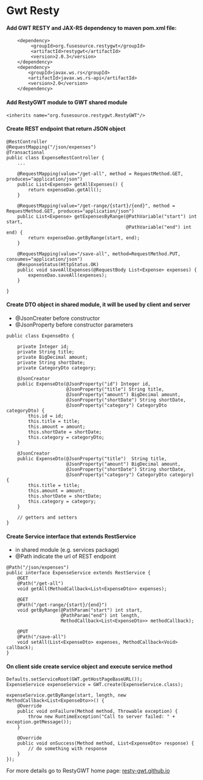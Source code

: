 # Gwt Resty
#### Add GWT RESTY and JAX-RS dependency to maven pom.xml file:
```
    <dependency>
         <groupId>org.fusesource.restygwt</groupId>
    	 <artifactId>restygwt</artifactId>
     	 <version>2.0.3</version>
    </dependency>
    <dependency>
        <groupId>javax.ws.rs</groupId>
        <artifactId>javax.ws.rs-api</artifactId>
        <version>2.0</version>
    </dependency>
```
#### Add RestyGWT module to GWT shared module
```
<inherits name="org.fusesource.restygwt.RestyGWT"/>
```
####  Create REST endpoint that return JSON object
```
@RestController
@RequestMapping("/json/expenses")
@Transactional
public class ExpenseRestController {
    ...

    @RequestMapping(value="/get-all", method = RequestMethod.GET, produces="application/json")
    public List<Expense> getAllExpenses() {
        return expenseDao.getAll();
    }

    @RequestMapping(value="/get-range/{start}/{end}", method = RequestMethod.GET, produces="application/json")
    public List<Expense> getExpensesByRange(@PathVariable("start") int start,
                                            @PathVariable("end") int end) {
        return expenseDao.getByRange(start, end);
    }

    @RequestMapping(value="/save-all", method=RequestMethod.PUT, consumes="application/json")
    @ResponseStatus(HttpStatus.OK)
    public void saveAllExpenses(@RequestBody List<Expense> expenses) {
        expenseDao.saveAll(expenses);
    }

}
```
####  Create DTO object in shared module, it will be used by client and server
* @JsonCreater before constructor
* @JsonProperty before constructor parameters
```
public class ExpenseDto {

    private Integer id;
    private String title;
    private BigDecimal amount;
    private String shortDate;
    private CategoryDto category;

    @JsonCreator
    public ExpenseDto(@JsonProperty("id") Integer id,
                      @JsonProperty("title") String title,
                      @JsonProperty("amount") BigDecimal amount,
                      @JsonProperty("shortDate") String shortDate,
                      @JsonProperty("category") CategoryDto categoryDto) {
        this.id = id;
        this.title = title;
        this.amount = amount;
        this.shortDate = shortDate;
        this.category = categoryDto;
    }

    @JsonCreator
    public ExpenseDto(@JsonProperty("title")  String title,
                      @JsonProperty("amount") BigDecimal amount,
                      @JsonProperty("shortDate") String shortDate,
                      @JsonProperty("category") CategoryDto category) {
        this.title = title;
        this.amount = amount;
        this.shortDate = shortDate;
        this.category = category;
    }

    // getters and setters
}
```
####  Create Service interface that extends RestService
* in shared module (e.g. services package)
* @Path indicate the url of REST endpoint
```
@Path("/json/expenses")
public interface ExpenseService extends RestService {
    @GET
    @Path("/get-all")
    void getAll(MethodCallback<List<ExpenseDto>> expenses);

    @GET
    @Path("/get-range/{start}/{end}")
    void getByRange(@PathParam("start") int start,
                    @PathParam("end") int length,
                    MethodCallback<List<ExpenseDto>> methodCallback);

    @PUT
    @Path("/save-all")
    void setAll(List<ExpenseDto> expenses, MethodCallback<Void> callback);
}
```
####  On client side create service object and execute service method
```
Defaults.setServiceRoot(GWT.getHostPageBaseURL());
ExpenseService expenseService = GWT.create(ExpenseService.class);

expenseService.getByRange(start, length, new MethodCallback<List<ExpenseDto>>() {
    @Override
    public void onFailure(Method method, Throwable exception) {
        throw new RuntimeException("Call to server failed: " + exception.getMessage());
    }

    @Override
    public void onSuccess(Method method, List<ExpenseDto> response) {
        // do something with response
    }
});
```

For more details go to RestyGWT home page: [resty-gwt.github.io](https://resty-gwt.github.io/)
